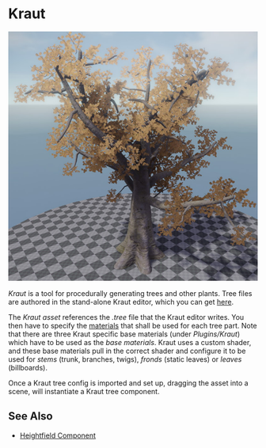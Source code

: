 # Kraut

![Kraut tree](media/kraut-tree.jpg)

*Kraut* is a tool for procedurally generating trees and other plants. Tree files are authored in the stand-alone Kraut editor, which you can get [here](https://github.com/jankrassnigg/Kraut).

The *Kraut asset* references the *.tree* file that the Kraut editor writes. You then have to specify the [materials](../materials/materials-overview.md) that shall be used for each tree part. Note that there are three Kraut specific base materials (under *Plugins/Kraut*) which have to be used as the *base materials*. Kraut uses a custom shader, and these base materials pull in the correct shader and configure it to be used for *stems* (trunk, branches, twigs), *fronds* (static leaves) or *leaves* (billboards).

Once a Kraut tree config is imported and set up, dragging the asset into a scene, will instantiate a Kraut tree component.

<!-- TODO: add more details at some point -->

## See Also


* [Heightfield Component](heightfield-component.md)
